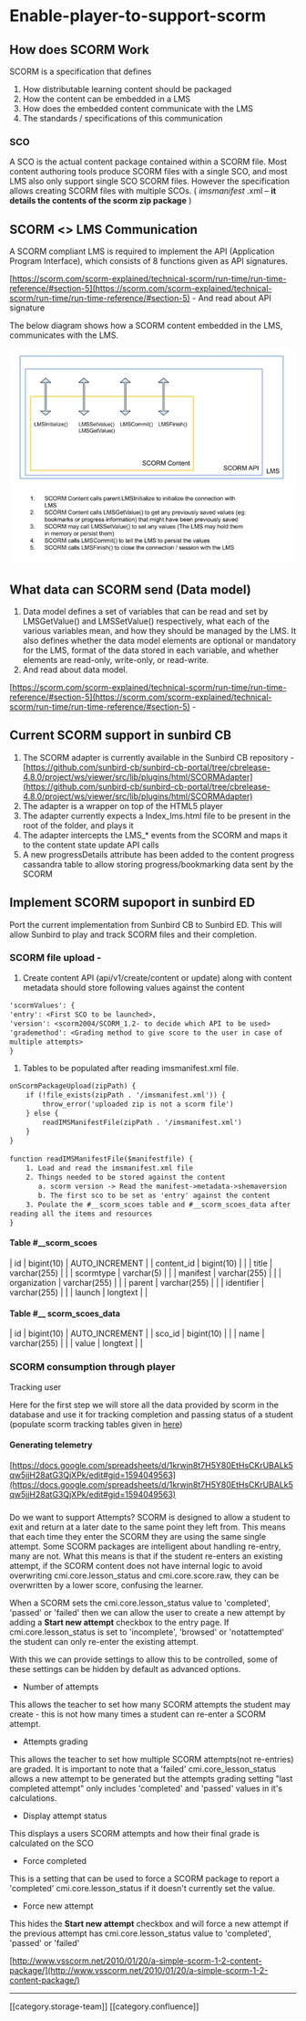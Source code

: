# Enable-player-to-support-scorm

## How does SCORM Work

SCORM is a specification that defines

1. How distributable learning content should be packaged
2. How the content can be embedded in a LMS
3. How does the embedded content communicate with the LMS
4. The standards / specifications of this communication

### SCO

A SCO is the actual content package contained within a SCORM file. Most content authoring tools produce SCORM files with a single SCO, and most LMS also only support single SCO SCORM files. However the specification allows creating SCORM files with multiple SCOs. ( _imsmanifest_ .xml – **it details the contents of the scorm zip package** )

## SCORM <> LMS Communication

A SCORM compliant LMS is required to implement the API (Application Program Interface), which consists of 8 functions given as API signatures.

[https://scorm.com/scorm-explained/technical-scorm/run-time/run-time-reference/#section-5](https://scorm.com/scorm-explained/technical-scorm/run-time/run-time-reference/#section-5) - And read about API signature

The below diagram shows how a SCORM content embedded in the LMS, communicates with the LMS.

![](<images/storage/SCORM Implementation.jpg>)

## What data can SCORM send (Data model)

1. Data model defines a set of variables that can be read and set by LMSGetValue() and LMSSetValue() respectively, what each of the various variables mean, and how they should be managed by the LMS. It also defines whether the data model elements are optional or mandatory for the LMS, format of the data stored in each variable, and whether elements are read-only, write-only, or read-write.&#x20;
2. And read about data model.

[https://scorm.com/scorm-explained/technical-scorm/run-time/run-time-reference/#section-5](https://scorm.com/scorm-explained/technical-scorm/run-time/run-time-reference/#section-5) -

## Current SCORM support in sunbird CB

1. The SCORM adapter is currently available in the Sunbird CB repository - [https://github.com/sunbird-cb/sunbird-cb-portal/tree/cbrelease-4.8.0/project/ws/viewer/src/lib/plugins/html/SCORMAdapter](https://github.com/sunbird-cb/sunbird-cb-portal/tree/cbrelease-4.8.0/project/ws/viewer/src/lib/plugins/html/SCORMAdapter)
2. The adapter is a wrapper on top of the HTML5 player
3. The adapter currently expects a Index\_lms.html file to be present in the root of the folder, and plays it
4. The adapter intercepts the LMS\_\* events from the SCORM and maps it to the content state update API calls
5. A new progressDetails attribute has been added to the content progress cassandra table to allow storing progress/bookmarking data sent by the SCORM

## Implement SCORM supoport in sunbird ED

Port the current implementation from Sunbird CB to Sunbird ED. This will allow Sunbird to play and track SCORM files and their completion.

### SCORM file upload -

1. Create content API (api/v1/create/content or update) along with content metadata should store following values against the content

```
'scormValues': {
'entry': <First SCO to be launched>,
'version': <scorm2004/SCORM_1.2- to decide which API to be used> 
'grademethod': <Grading method to give score to the user in case of multiple attempts>
}
```

1. Tables to be populated after reading imsmanifest.xml file.

```
onScormPackageUpload(zipPath) {
    if (!file_exists(zipPath . '/imsmanifest.xml')) {
        throw_error('uploaded zip is not a scorm file')
    } else {
        readIMSManifestFile(zipPath . '/imsmanifest.xml')
    }
}

function readIMSManifestFile($manifestfile) {
    1. Load and read the imsmanifest.xml file
    2. Things needed to be stored against the content
       a. scorm version -> Read the manifest->metadata->shemaversion
       b. The first sco to be set as 'entry' against the content 
    3. Poulate the #__scorm_scoes table and #__scorm_scoes_data after reading all the items and resources
}
```

#### Table #\_\_scorm\_scoes

\| id | bigint(10) | AUTO\_INCREMENT | | content\_id | bigint(10) | | | title | varchar(255) | | | scormtype | varchar(5) | | | manifest | varchar(255) | | | organization | varchar(255) | | | parent | varchar(255) | | | identifier | varchar(255) | | | launch | longtext | |

#### Table #\_\_ **scorm\_scoes\_data**

\| id | bigint(10) | AUTO\_INCREMENT | | sco\_id | bigint(10) | | | name | varchar(255) | | | value | longtext | |

### SCORM consumption through player

Tracking user

Here for the first step we will store all the data provided by scorm in the database and use it for tracking completion and passing status of a student (populate scorm tracking tables given in [here](https://docs.google.com/spreadsheets/d/1krwjn8t7H5Y80EtHsCKrUBALk5qw5jjH28atG3QjXPk/edit#gid=0))

#### Generating telemetry

[https://docs.google.com/spreadsheets/d/1krwjn8t7H5Y80EtHsCKrUBALk5qw5jjH28atG3QjXPk/edit#gid=1594049563](https://docs.google.com/spreadsheets/d/1krwjn8t7H5Y80EtHsCKrUBALk5qw5jjH28atG3QjXPk/edit#gid=1594049563)

###

Do we want to support Attempts? SCORM is designed to allow a student to exit and return at a later date to the same point they left from. This means that each time they enter the SCORM they are using the same single attempt. Some SCORM packages are intelligent about handling re-entry, many are not. What this means is that if the student re-enters an existing attempt, if the SCORM content does not have internal logic to avoid overwriting cmi.core.lesson\_status and cmi.core.score.raw, they can be overwritten by a lower score, confusing the learner.

When a SCORM sets the cmi.core.lesson\_status value to 'completed', 'passed' or 'failed' then we can allow the user to create a new attempt by adding a **Start new attempt** checkbox to the entry page. If cmi.core.lesson\_status is set to 'incomplete', 'browsed' or 'notattempted' the student can only re-enter the existing attempt.

With this we can provide settings to allow this to be controlled, some of these settings can be hidden by default as advanced options.

* Number of attempts

This allows the teacher to set how many SCORM attempts the student may create - this is not how many times a student can re-enter a SCORM attempt.

* Attempts grading

This allows the teacher to set how multiple SCORM attempts(not re-entries) are graded. It is important to note that a 'failed' cmi.core\_lesson\_status allows a new attempt to be generated but the attempts grading setting "last completed attempt" only includes 'completed' and 'passed' values in it's calculations.

* Display attempt status

This displays a users SCORM attempts and how their final grade is calculated on the SCO

* Force completed

This is a setting that can be used to force a SCORM package to report a 'completed' cmi.core.lesson\_status if it doesn't currently set the value.

* Force new attempt

This hides the **Start new attempt** checkbox and will force a new attempt if the previous attempt has cmi.core.lesson\_status value to 'completed', 'passed' or 'failed'

[http://www.vsscorm.net/2010/01/20/a-simple-scorm-1-2-content-package/](http://www.vsscorm.net/2010/01/20/a-simple-scorm-1-2-content-package/)

***

\[\[category.storage-team]] \[\[category.confluence]]
